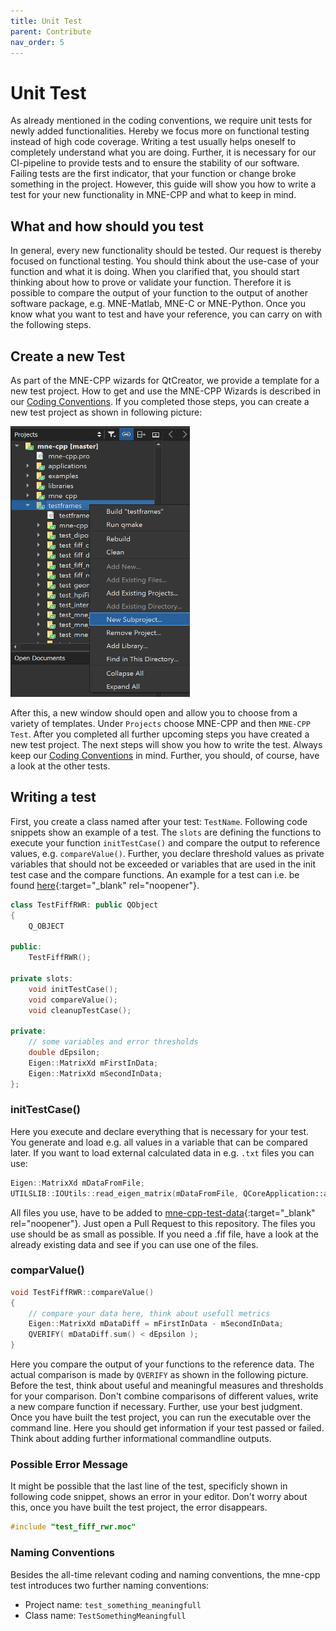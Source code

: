 ```yaml
---
title: Unit Test
parent: Contribute
nav_order: 5
---
```

# Unit Test

As already mentioned in the coding conventions, we require unit tests for newly added functionalities. Hereby we focus more on functional testing instead of high code coverage. Writing a test usually helps oneself to completely understand what you are doing. Further, it is necessary for our CI-pipeline to provide tests and to ensure the stability of our software. Failing tests are the first indicator, that your function or change broke something in the project. However, this guide will show you how to write a test for your new functionality in MNE-CPP and what to keep in mind.

## What and how should you test

In general, every new functionality should be tested. Our request is thereby focused on functional testing. You should think about the use-case of your function and what it is doing. When you clarified that, you should start thinking about how to prove or validate your function. Therefore it is possible to compare the output of your function to the output of another software package, e.g. MNE-Matlab, MNE-C or MNE-Python. Once you know what you want to test and have your reference, you can carry on with the following steps. 

## Create a new Test

As part of the MNE-CPP wizards for QtCreator, we provide a template for a new test project. How to get and use the MNE-CPP Wizards is described in our [Coding Conventions](conv_style.md). If you completed those steps, you can create a new test project as shown in following picture:

![](../../images/test_new.png)

After this, a new window should open and allow you to choose from a variety of templates. Under `Projects` choose MNE-CPP and then `MNE-CPP Test`. After you completed all further upcoming steps you have created a new test project. The next steps will show you how to write the test. Always keep our [Coding Conventions](conv_style.md) in mind. Further, you should, of course, have a look at the other tests. 

## Writing a test

First, you create a class named after your test: `TestName`. Following code snippets show an example of a test. The `slots` are defining the functions to execute your function `initTestCase()` and compare the output to reference values, e.g. `compareValue()`. Further, you declare threshold values as private variables that should not be exceeded or variables that are used in the init test case and the compare functions. An example for a test can i.e. be found [here](https://github.com/mne-tools/mne-cpp/blob/master/testframes/test_fiff_rwr/test_fiff_rwr.cpp){:target="_blank" rel="noopener"}.

```cpp
class TestFiffRWR: public QObject
{
    Q_OBJECT

public:
    TestFiffRWR();

private slots:
    void initTestCase();
    void compareValue();
    void cleanupTestCase();

private:
    // some variables and error thresholds
    double dEpsilon;
    Eigen::MatrixXd mFirstInData; 
    Eigen::MatrixXd mSecondInData;
};
```

### initTestCase()

Here you execute and declare everything that is necessary for your test. You generate and load e.g. all values in a variable that can be compared later. If you want to load external calculated data in e.g. `.txt` files you can use: 

```cpp
Eigen::MatrixXd mDataFromFile;
UTILSLIB::IOUtils::read_eigen_matrix(mDataFromFile, QCoreApplication::applicationDirPath() + "/mne-cpp-test-data/Result/<yourFile>.txt");
```

All files you use, have to be added to [mne-cpp-test-data](https://github.com/mne-tools/mne-cpp-test-data){:target="_blank" rel="noopener"}. Just open a Pull Request to this repository. The files you use should be as small as possible. If you need a .fif file, have a look at the already existing data and see if you can use one of the files. 

### comparValue()

```cpp
void TestFiffRWR::compareValue()
{
    // compare your data here, think about usefull metrics
    Eigen::MatrixXd mDataDiff = mFirstInData - mSecondInData;
    QVERIFY( mDataDiff.sum() < dEpsilon );
}
```

Here you compare the output of your functions to the reference data. The actual comparison is made by `QVERIFY` as shown in the following picture. Before the test, think about useful and meaningful measures and thresholds for your comparison. Don't combine comparisons of different values, write a new compare function if necessary. Further, use your best judgment. Once you have built the test project, you can run the executable over the command line. Here you should get information if your test passed or failed. Think about adding further informational commandline outputs.

### Possible Error Message

It might be possible that the last line of the test, specificly shown in following code snippet, shows an error in your editor. Don't worry about this, once you have built the test project, the error disappears.

```cpp
#include "test_fiff_rwr.moc"
```

### Naming Conventions

Besides the all-time relevant coding and naming conventions, the mne-cpp test introduces two further naming conventions:

- Project name: `test_something_meaningfull`
- Class name: `TestSomethingMeaningfull`

